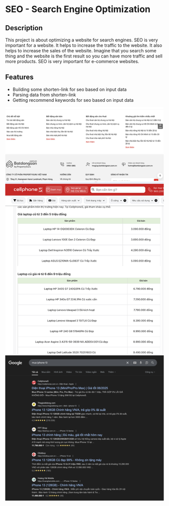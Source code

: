 # SEO - Search Engine Optimization


## Description
This project is about optimizing a website for search engines. SEO is very important for a website. It helps to increase the traffic to the website. It also helps to increase the sales of the website. Imagine that you search some thing and the website is the first result so you can have more traffic and sell more products.
SEO is very important for e-commerce websites.

## Features
- Building some shorten-link for seo based on input data
- Parsing data from shorten-link
- Getting recommend keywords for seo based on input data

![alt text](docs/image.png)
![alt text](docs/image2.png)
![alt text](docs/image3.png)


